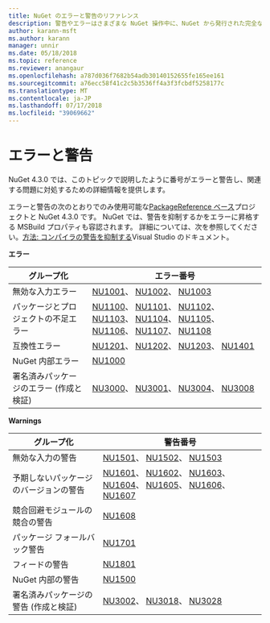 ```yaml
---
title: NuGet のエラーと警告のリファレンス
description: 警告やエラーはさまざまな NuGet 操作中に、NuGet から発行された完全なリファレンスです。
author: karann-msft
ms.author: karann
manager: unnir
ms.date: 05/18/2018
ms.topic: reference
ms.reviewer: anangaur
ms.openlocfilehash: a787d036f7682b54adb30140152655fe165ee161
ms.sourcegitcommit: a76ecc58f41c2c5b3536ff4a3f3fcbdf5258177c
ms.translationtype: MT
ms.contentlocale: ja-JP
ms.lasthandoff: 07/17/2018
ms.locfileid: "39069662"
---
```

# <a name="errors-and-warnings"></a>エラーと警告

NuGet 4.3.0 では、このトピックで説明したように番号がエラーと警告し、関連する問題に対処するための詳細情報を提供します。

エラーと警告の次のとおりでのみ使用可能な[PackageReference ベース](../consume-packages/package-references-in-project-files.md)プロジェクトと NuGet 4.3.0 です。 NuGet では、警告を抑制するかをエラーに昇格する MSBuild プロパティも容認されます。 詳細については、次を参照してください。[方法: コンパイラの警告を抑制する](/visualstudio/ide/how-to-suppress-compiler-warnings)Visual Studio のドキュメント。

**エラー**

| グループ化 | エラー番号 |
| --- | --- |
| 無効な入力エラー | [NU1001](./errors-and-warnings/NU1001.md)、 [NU1002](./errors-and-warnings/NU1002.md)、 [NU1003](./errors-and-warnings/NU1003.md) |
| パッケージとプロジェクトの不足エラー | [NU1100](./errors-and-warnings/NU1100.md)、 [NU1101](./errors-and-warnings/NU1101.md)、 [NU1102](./errors-and-warnings/NU1102.md)、 [NU1103](./errors-and-warnings/NU1103.md)、 [NU1104](./errors-and-warnings/NU1104.md)、 [NU1105](./errors-and-warnings/NU1105.md)、 [NU1106](./errors-and-warnings/NU1106.md)、 [NU1107](./errors-and-warnings/NU1107.md)、 [NU1108](./errors-and-warnings/NU1108.md) |
| 互換性エラー | [NU1201](./errors-and-warnings/NU1201.md)、 [NU1202](./errors-and-warnings/NU1202.md)、 [NU1203](./errors-and-warnings/NU1203.md)、 [NU1401](./errors-and-warnings/NU1401.md) |
| NuGet 内部エラー | [NU1000](./errors-and-warnings/NU1000.md) |
| 署名済みパッケージのエラー (作成と検証) | [NU3000](./errors-and-warnings/NU3000.md)、 [NU3001](./errors-and-warnings/NU3001.md)、 [NU3004](./errors-and-warnings/NU3004.md)、 [NU3008](./errors-and-warnings/NU3008.md) |

**Warnings**

| グループ化 | 警告番号 |
| --- | --- |
| 無効な入力の警告 | [NU1501](./errors-and-warnings/NU1501.md)、 [NU1502](./errors-and-warnings/NU1502.md)、 [NU1503](./errors-and-warnings/NU1503.md) |
| 予期しないパッケージのバージョンの警告 | [NU1601](./errors-and-warnings/NU1601.md)、 [NU1602](./errors-and-warnings/NU1602.md)、 [NU1603](./errors-and-warnings/NU1603.md)、 [NU1604](./errors-and-warnings/NU1604.md)、 [NU1605](./errors-and-warnings/NU1605.md)、 [NU1606](./errors-and-warnings/NU1108.md)、 [NU1607](./errors-and-warnings/NU1107.md) |
| 競合回避モジュールの競合の警告 | [NU1608](./errors-and-warnings/NU1608.md) |
| パッケージ フォールバック警告 | [NU1701](./errors-and-warnings/NU1701.md) |
| フィードの警告 | [NU1801](./errors-and-warnings/NU1801.md) |
| NuGet 内部の警告 | [NU1500](./errors-and-warnings/NU1500.md) |
| 署名済みパッケージの警告 (作成と検証) | [NU3002](./errors-and-warnings/NU3002.md)、 [NU3018](./errors-and-warnings/NU3018.md)、 [NU3028](./errors-and-warnings/NU3028.md) |
